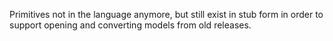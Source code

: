 Primitives not in the language anymore, but still exist in stub form in order to support opening and converting models from old releases.
